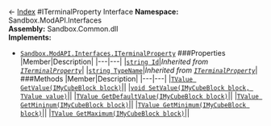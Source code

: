 ← [Index](index.md)
#ITerminalProperty Interface
**Namespace:** Sandbox.ModAPI.Interfaces  
**Assembly:** Sandbox.Common.dll  
**Implements:**
* [`Sandbox.ModAPI.Interfaces.ITerminalProperty`](Sandbox.ModAPI.Interfaces.ITerminalProperty.md)
###Properties
|Member|Description|
|---|---|
|[`string Id`](Sandbox.ModAPI.Interfaces.Id.md)|_Inherited from [`ITerminalProperty`](Sandbox.ModAPI.Interfaces.ITerminalProperty.md)_|
|[`string TypeName`](Sandbox.ModAPI.Interfaces.TypeName.md)|_Inherited from [`ITerminalProperty`](Sandbox.ModAPI.Interfaces.ITerminalProperty.md)_|
###Methods
|Member|Description|
|---|---|
|[`TValue GetValue(IMyCubeBlock block)`](Sandbox.ModAPI.Interfaces.GetValue.md)||
|[`void SetValue(IMyCubeBlock block, TValue value)`](Sandbox.ModAPI.Interfaces.SetValue.md)||
|[`TValue GetDefaultValue(IMyCubeBlock block)`](Sandbox.ModAPI.Interfaces.GetDefaultValue.md)||
|[`TValue GetMininum(IMyCubeBlock block)`](Sandbox.ModAPI.Interfaces.GetMininum.md)||
|[`TValue GetMinimum(IMyCubeBlock block)`](Sandbox.ModAPI.Interfaces.GetMinimum.md)||
|[`TValue GetMaximum(IMyCubeBlock block)`](Sandbox.ModAPI.Interfaces.GetMaximum.md)||
